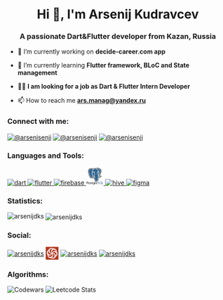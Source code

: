 <h1 align="center">Hi 👋, I'm Arsenij Kudravcev</h1>
<h3 align="center">A passionate Dart&Flutter developer from Kazan, Russia</h3>

- 🔭 I’m currently working on **decide-career.com app**

- 🌱 I’m currently learning **Flutter framework, BLoC and State management**

- 👨‍💻 **I am looking for a job as Dart & Flutter Intern Developer**

- 📫 How to reach me **ars.manag@yandex.ru**

<h3 align="left">Connect with me:</h3>
<p align="left">
<a href="mailto:ars.manag@yandex.ru" target="blank"><img align="center" src="https://cdn4.iconfinder.com/data/icons/address-book-providers-in-colors/512/yandex_cyr-1024.png" alt="@arsenisenji" height="30" width="30" /></a>
<a href="https://t.me/arsenisenji" target="blank"><img align="center" src="https://www.svgrepo.com/show/452115/telegram.svg" alt="@arsenisenji" height="30" width="40" /></a>
<a href="https://uk.linkedin.com/in/arsenij-kudravcev-83b2a5284" target="blank"><img align="center" src="https://www.freepnglogos.com/uploads/linkedin-logo-design-30.png" alt="@arsenisenji" height="30" width="30" /></a>
</p>

<h3 align="left">Languages and Tools:</h3>

<p align="left"> 
<a href="https://dart.dev" target="_blank" rel="noreferrer"> <img src="https://www.vectorlogo.zone/logos/dartlang/dartlang-icon.svg" alt="dart" width="40" height="40"/> </a>
<a href="https://flutter.dev" target="_blank" rel="noreferrer"> <img src="https://www.vectorlogo.zone/logos/flutterio/flutterio-icon.svg" alt="flutter" width="40" height="40"/> </a>
<a href="https://firebase.google.com/" target="_blank" rel="noreferrer"> <img src="https://www.vectorlogo.zone/logos/firebase/firebase-icon.svg" alt="firebase" width="40" height="40"/> </a>
<a href="https://www.postgresql.org" target="_blank" rel="noreferrer"> <img src="https://raw.githubusercontent.com/devicons/devicon/master/icons/postgresql/postgresql-original-wordmark.svg" alt="postgresql" width="40" height="40"/> 
<a href="https://hive.apache.org/" target="_blank" rel="noreferrer"> <img src="https://www.vectorlogo.zone/logos/apache_hive/apache_hive-icon.svg" alt="hive" width="40" height="40"/> </a>
<a href="https://www.figma.com/" target="_blank" rel="noreferrer"> <img src="https://www.vectorlogo.zone/logos/figma/figma-icon.svg" alt="figma" width="40" height="40"/> </a> 
</p>

<h3 align="left">Statistics:</h3>

<p><img align="left" src="https://github-readme-stats.vercel.app/api/top-langs?username=arsenijdks&show_icons=true&locale=en&layout=compact" alt="arsenijdks" /></p>

<p>&nbsp;<img align="center" src="https://github-readme-stats.vercel.app/api?username=arsenijdks&show_icons=true&locale=en" alt="arsenijdks" /></p>

<h3 align="left">Social:</h3>
<a href="https://www.leetcode.com/arsenijdks" target="blank"><img align="center" src="https://raw.githubusercontent.com/rahuldkjain/github-profile-readme-generator/master/src/images/icons/Social/leet-code.svg" alt="arsenijdks" height="30" width="40" /></a>
<a href="https://www.codewars.com/users/ArsenijDKS" target="blank"><img align="center" src="https://raw.githubusercontent.com/codewars/branding/1ff0d44db52ac4a5e3a1c43277dc35f228eb6983/logo.svg" alt="arsenijdks" height="30" width="30" /></a>
<a href="https://dev.to/arsenijdks" target="blank"><img align="center" src="https://raw.githubusercontent.com/rahuldkjain/github-profile-readme-generator/master/src/images/icons/Social/devto.svg" alt="arsenijdks" height="30" width="40" /></a>
<a href="https://habr.com/ru/users/ArsenijDK/" target="blank"><img align="center" src="https://www.ph4.org/_RU/DL/LOGO/h/habr__.gif" alt="arsenijdks" height="30" width="60" /></a>

<h3 align="left">Algorithms:</h3>

![Codewars](https://github.r2v.ch/codewars?user=ArsenijDKS&name=true)
![Leetcode Stats](https://leetcard.jacoblin.cool/ArsenijDKS)

